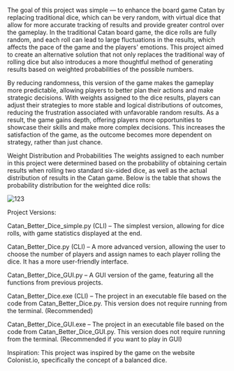 The goal of this project was simple — to enhance the board game Catan by replacing traditional dice, which can be very random, with virtual dice that allow for more accurate tracking of results and provide greater control over the gameplay. In the traditional Catan board game, the dice rolls are fully random, and each roll can lead to large fluctuations in the results, which affects the pace of the game and the players' emotions. This project aimed to create an alternative solution that not only replaces the traditional way of rolling dice but also introduces a more thoughtful method of generating results based on weighted probabilities of the possible numbers.

By reducing randomness, this version of the game makes the gameplay more predictable, allowing players to better plan their actions and make strategic decisions. With weights assigned to the dice results, players can adjust their strategies to more stable and logical distributions of outcomes, reducing the frustration associated with unfavorable random results. As a result, the game gains depth, offering players more opportunities to showcase their skills and make more complex decisions. This increases the satisfaction of the game, as the outcome becomes more dependent on strategy, rather than just chance.

Weight Distribution and Probabilities
The weights assigned to each number in this project were determined based on the probability of obtaining certain results when rolling two standard six-sided dice, as well as the actual distribution of results in the Catan game. Below is the table that shows the probability distribution for the weighted dice rolls:


![123](https://github.com/user-attachments/assets/5282fc21-419a-4331-ac4c-8bc925fafc2f)


Project Versions:

Catan_Better_Dice_simple.py (CLI) – The simplest version, allowing for dice rolls, with game statistics displayed at the end.

Catan_Better_Dice.py (CLI) – A more advanced version, allowing the user to choose the number of players and assign names to each player rolling the dice. It has a more user-friendly interface.

Catan_Better_Dice_GUI.py – A GUI version of the game, featuring all the functions from previous projects.

Catan_Better_Dice.exe (CLI) – The project in an executable file based on the code from Catan_Better_Dice.py. This version does not require running from the terminal. (Recommended)

Catan_Better_Dice_GUI.exe – The project in an executable file based on the code from Catan_Better_Dice_GUI.py. This version does not require running from the terminal. (Recommended if you want to play in GUI)

Inspiration:
This project was inspired by the game on the website Colonist.io, specifically the concept of a balanced dice.
